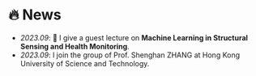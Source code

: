 # 🔥 News
- *2023.09*: 🎉 I give a guest lecture on **Machine Learning in Structural Sensing and Health Monitoring**.
- *2023.09*: I join the group of Prof. Shenghan ZHANG at Hong Kong University of Science and Technology.